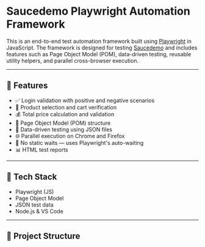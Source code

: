 # Saucedemo Playwright Automation Framework

This is an end-to-end test automation framework built using [Playwright](https://playwright.dev/) in JavaScript. 
The framework is designed for testing [Saucedemo](https://www.saucedemo.com/) and includes features such as Page Object Model (POM), 
data-driven testing, reusable utility helpers, and parallel cross-browser execution.

---

## 🚀 Features

- ✅ Login validation with positive and negative scenarios
- 🛒 Product selection and cart verification
- 💰 Total price calculation and validation
- 📄 Page Object Model (POM) structure
- 📂 Data-driven testing using JSON files
- 🌐 Parallel execution on Chrome and Firefox
- 🧪 No static waits — uses Playwright's auto-waiting
- 📊 HTML test reports

---

## 🔧 Tech Stack

- Playwright (JS)
- Page Object Model
- JSON test data
- Node.js & VS Code

---

## 📁 Project Structure

